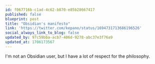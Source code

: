 ```yaml
---
id: f067716b-c1ad-4c62-b870-e85b28667417
published: false
blueprint: post
title: "Obsidian's manifesto"
link: 'https://twitter.com/kepano/status/1694731713686196526'
social_always_link_to_blog: false
updated_by: 97c59bba-acb7-406d-9278-abc37e3f76a9
updated_at: 1706173567
---
```

I'm not an Obsidian user, but I have a lot of respect for the philosophy.